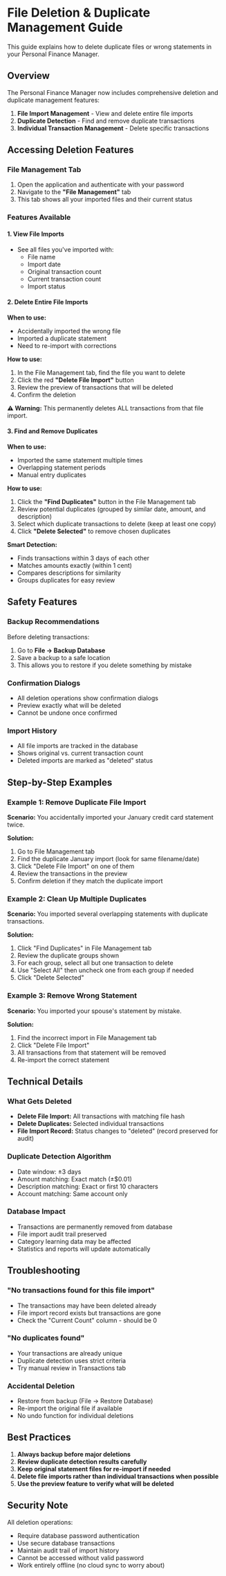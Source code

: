 # File Deletion & Duplicate Management Guide

This guide explains how to delete duplicate files or wrong statements in your Personal Finance Manager.

## Overview

The Personal Finance Manager now includes comprehensive deletion and duplicate management features:

1. **File Import Management** - View and delete entire file imports
2. **Duplicate Detection** - Find and remove duplicate transactions  
3. **Individual Transaction Management** - Delete specific transactions

## Accessing Deletion Features

### File Management Tab

1. Open the application and authenticate with your password
2. Navigate to the **"File Management"** tab
3. This tab shows all your imported files and their current status

### Features Available

#### 1. View File Imports
- See all files you've imported with:
  - File name
  - Import date
  - Original transaction count
  - Current transaction count
  - Import status

#### 2. Delete Entire File Imports

**When to use:** 
- Accidentally imported the wrong file
- Imported a duplicate statement
- Need to re-import with corrections

**How to use:**
1. In the File Management tab, find the file you want to delete
2. Click the red **"Delete File Import"** button
3. Review the preview of transactions that will be deleted
4. Confirm the deletion

**⚠️ Warning:** This permanently deletes ALL transactions from that file import.

#### 3. Find and Remove Duplicates

**When to use:**
- Imported the same statement multiple times
- Overlapping statement periods
- Manual entry duplicates

**How to use:**
1. Click the **"Find Duplicates"** button in the File Management tab
2. Review potential duplicates (grouped by similar date, amount, and description)
3. Select which duplicate transactions to delete (keep at least one copy)
4. Click **"Delete Selected"** to remove chosen duplicates

**Smart Detection:**
- Finds transactions within 3 days of each other
- Matches amounts exactly (within 1 cent)
- Compares descriptions for similarity
- Groups duplicates for easy review

## Safety Features

### Backup Recommendations
Before deleting transactions:
1. Go to **File → Backup Database**
2. Save a backup to a safe location
3. This allows you to restore if you delete something by mistake

### Confirmation Dialogs
- All deletion operations show confirmation dialogs
- Preview exactly what will be deleted
- Cannot be undone once confirmed

### Import History
- All file imports are tracked in the database
- Shows original vs. current transaction count
- Deleted imports are marked as "deleted" status

## Step-by-Step Examples

### Example 1: Remove Duplicate File Import

**Scenario:** You accidentally imported your January credit card statement twice.

**Solution:**
1. Go to File Management tab
2. Find the duplicate January import (look for same filename/date)
3. Click "Delete File Import" on one of them
4. Review the transactions in the preview
5. Confirm deletion if they match the duplicate import

### Example 2: Clean Up Multiple Duplicates

**Scenario:** You imported several overlapping statements with duplicate transactions.

**Solution:**
1. Click "Find Duplicates" in File Management tab
2. Review the duplicate groups shown
3. For each group, select all but one transaction to delete
4. Use "Select All" then uncheck one from each group if needed
5. Click "Delete Selected"

### Example 3: Remove Wrong Statement

**Scenario:** You imported your spouse's statement by mistake.

**Solution:**
1. Find the incorrect import in File Management tab
2. Click "Delete File Import" 
3. All transactions from that statement will be removed
4. Re-import the correct statement

## Technical Details

### What Gets Deleted
- **Delete File Import:** All transactions with matching file hash
- **Delete Duplicates:** Selected individual transactions
- **File Import Record:** Status changes to "deleted" (record preserved for audit)

### Duplicate Detection Algorithm
- Date window: ±3 days
- Amount matching: Exact match (±$0.01)
- Description matching: Exact or first 10 characters
- Account matching: Same account only

### Database Impact
- Transactions are permanently removed from database
- File import audit trail preserved
- Category learning data may be affected
- Statistics and reports will update automatically

## Troubleshooting

### "No transactions found for this file import"
- The transactions may have been deleted already
- File import record exists but transactions are gone
- Check the "Current Count" column - should be 0

### "No duplicates found" 
- Your transactions are already unique
- Duplicate detection uses strict criteria
- Try manual review in Transactions tab

### Accidental Deletion
- Restore from backup (File → Restore Database)
- Re-import the original file if available
- No undo function for individual deletions

## Best Practices

1. **Always backup before major deletions**
2. **Review duplicate detection results carefully**
3. **Keep original statement files for re-import if needed**
4. **Delete file imports rather than individual transactions when possible**
5. **Use the preview feature to verify what will be deleted**

## Security Note

All deletion operations:
- Require database password authentication
- Use secure database transactions
- Maintain audit trail of import history
- Cannot be accessed without valid password
- Work entirely offline (no cloud sync to worry about)
